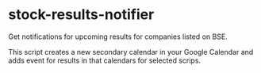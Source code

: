 # stock-results-notifier
Get notifications for upcoming results for companies listed on BSE.

This script creates a new secondary calendar in your Google Calendar and adds event for results in that calendars for selected scrips.
